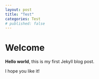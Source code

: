 ```yaml
---
layout: post
title: "Test"
categories: Test
# published: false
---
```


# Welcome

**Hello world**, this is my first Jekyll blog post.

I hope you like it!
